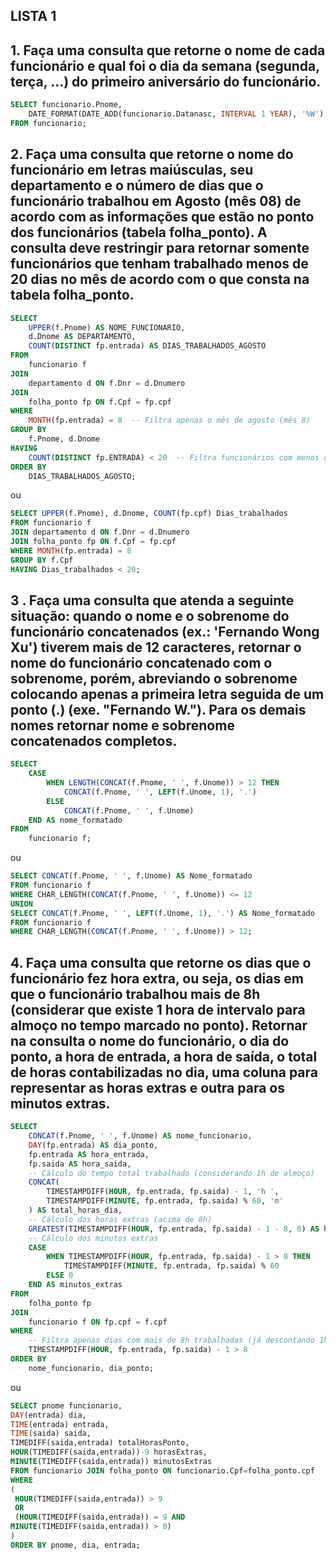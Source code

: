 ## LISTA 1

## 1. Faça uma consulta que retorne o nome de cada funcionário e qual foi o dia da semana (segunda, terça, ...) do primeiro aniversário do funcionário.

```sql
SELECT funcionario.Pnome, 
	DATE_FORMAT(DATE_ADD(funcionario.Datanasc, INTERVAL 1 YEAR), '%W')
FROM funcionario;
```

## 2. Faça uma consulta que retorne o nome do funcionário em letras maiúsculas, seu departamento e o número de dias que o funcionário trabalhou em Agosto (mês 08) de acordo com as informações que estão no ponto dos funcionários (tabela folha_ponto). A consulta deve restringir para retornar somente funcionários que tenham trabalhado menos de 20 dias no mês de acordo com o que consta na tabela folha_ponto.

```sql 
SELECT 
    UPPER(f.Pnome) AS NOME_FUNCIONARIO,
    d.Dnome AS DEPARTAMENTO,
    COUNT(DISTINCT fp.entrada) AS DIAS_TRABALHADOS_AGOSTO
FROM 
    funcionario f
JOIN 
    departamento d ON f.Dnr = d.Dnumero
JOIN 
    folha_ponto fp ON f.Cpf = fp.cpf
WHERE 
    MONTH(fp.entrada) = 8  -- Filtra apenas o mês de agosto (mês 8)
GROUP BY 
    f.Pnome, d.Dnome
HAVING 
    COUNT(DISTINCT fp.ENTRADA) < 20  -- Filtra funcionários com menos de 20 dias trabalhados
ORDER BY 
    DIAS_TRABALHADOS_AGOSTO;
```

ou

```sql
SELECT UPPER(f.Pnome), d.Dnome, COUNT(fp.cpf) Dias_trabalhados
FROM funcionario f
JOIN departamento d ON f.Dnr = d.Dnumero
JOIN folha_ponto fp ON f.Cpf = fp.cpf
WHERE MONTH(fp.entrada) = 8
GROUP BY f.Cpf
HAVING Dias_trabalhados < 20;
```


## 3 . Faça uma consulta que atenda a seguinte situação: quando o nome e o sobrenome do funcionário concatenados (ex.: 'Fernando Wong Xu') tiverem mais de 12 caracteres, retornar o nome do funcionário concatenado com o sobrenome, porém, abreviando o sobrenome colocando apenas a primeira letra seguida de um ponto (.) (exe. "Fernando W."). Para os demais nomes retornar nome e sobrenome concatenados completos.

```SQL
SELECT 
    CASE 
        WHEN LENGTH(CONCAT(f.Pnome, ' ', f.Unome)) > 12 THEN
            CONCAT(f.Pnome, ' ', LEFT(f.Unome, 1), '.')
        ELSE
            CONCAT(f.Pnome, ' ', f.Unome)
    END AS nome_formatado
FROM 
    funcionario f;
```

ou

```sql
SELECT CONCAT(f.Pnome, ' ', f.Unome) AS Nome_formatado
FROM funcionario f
WHERE CHAR_LENGTH(CONCAT(f.Pnome, ' ', f.Unome)) <= 12
UNION
SELECT CONCAT(f.Pnome, ' ', LEFT(f.Unome, 1), '.') AS Nome_formatado
FROM funcionario f
WHERE CHAR_LENGTH(CONCAT(f.Pnome, ' ', f.Unome)) > 12;
```


## 4. Faça uma consulta que retorne os dias que o funcionário fez hora extra, ou seja, os dias em que o funcionário trabalhou mais de 8h (considerar que existe 1 hora de intervalo para almoço no tempo marcado no ponto). Retornar na consulta o nome do funcionário, o dia do ponto, a hora de entrada, a hora de saída, o total de horas contabilizadas no dia, uma coluna para representar as horas extras e outra para os minutos extras.


```sql
SELECT 
    CONCAT(f.Pnome, ' ', f.Unome) AS nome_funcionario,
    DAY(fp.entrada) AS dia_ponto,
    fp.entrada AS hora_entrada,
    fp.saida AS hora_saida,
    -- Cálculo do tempo total trabalhado (considerando 1h de almoço)
    CONCAT(
        TIMESTAMPDIFF(HOUR, fp.entrada, fp.saida) - 1, 'h ',
        TIMESTAMPDIFF(MINUTE, fp.entrada, fp.saida) % 60, 'm'
    ) AS total_horas_dia,
    -- Cálculo das horas extras (acima de 8h)
    GREATEST(TIMESTAMPDIFF(HOUR, fp.entrada, fp.saida) - 1 - 8, 0) AS horas_extras,
    -- Cálculo dos minutos extras
    CASE 
        WHEN TIMESTAMPDIFF(HOUR, fp.entrada, fp.saida) - 1 > 8 THEN
            TIMESTAMPDIFF(MINUTE, fp.entrada, fp.saida) % 60
        ELSE 0
    END AS minutos_extras
FROM 
    folha_ponto fp
JOIN 
    funcionario f ON fp.cpf = f.cpf
WHERE 
    -- Filtra apenas dias com mais de 8h trabalhadas (já descontando 1h de almoço)
    TIMESTAMPDIFF(HOUR, fp.entrada, fp.saida) - 1 > 8
ORDER BY 
    nome_funcionario, dia_ponto;

```

ou

```sql
SELECT pnome funcionario, 
DAY(entrada) dia, 
TIME(entrada) entrada,
TIME(saida) saida,
TIMEDIFF(saida,entrada) totalHorasPonto,
HOUR(TIMEDIFF(saida,entrada))-9 horasExtras,
MINUTE(TIMEDIFF(saida,entrada)) minutosExtras
FROM funcionario JOIN folha_ponto ON funcionario.Cpf=folha_ponto.cpf
WHERE
(
 HOUR(TIMEDIFF(saida,entrada)) > 9
 OR
 (HOUR(TIMEDIFF(saida,entrada)) = 9 AND
MINUTE(TIMEDIFF(saida,entrada)) > 0)
)
ORDER BY pnome, dia, entrada;
```